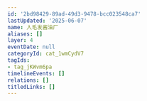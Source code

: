 ```yaml
---
id: '2bd98429-89ad-49d3-9478-bcc023548ca7'
lastUpdated: '2025-06-07'
name: 人毛发酱油厂
aliases: []
layer: 4
eventDate: null
categoryId: cat_1wmCydV7
tagIds:
- tag_jKWvm6pa
timelineEvents: []
relations: []
titledLinks: []
---
```



